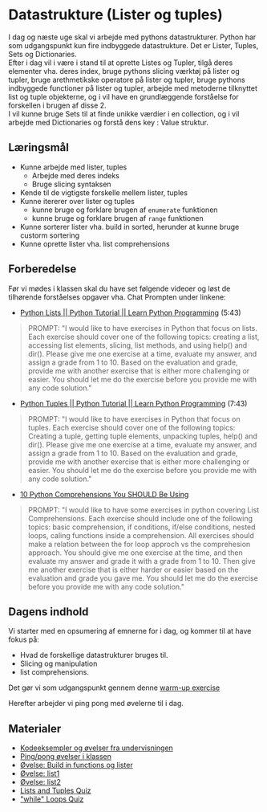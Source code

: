 # Datastrukture (Lister og tuples)

I dag og næste uge skal vi arbejde med pythons datastrukturer. Python har som udgangspunkt kun fire indbyggede datastrukture. Det er Lister, Tuples, Sets og Dictionaries.     
Efter i dag vil i være i stand til at oprette  Listes og Tupler, tilgå deres elementer vha. deres index, bruge pythons slicing værktøj på lister og tupler, bruge arethmetikske operatore på lister og tupler, bruge pythons indbyggede functioner på lister og tupler, arbejde med metoderne tilknyttet list og tuple objekterne, og i vil have en grundlæggende forståelse for forskellen i brugen af disse 2.     
I vil kunne bruge Sets til at finde unikke værdier i en collection, og i vil arbejde med Dictionaries og forstå dens key : Value struktur.

## Læringsmål
      
- Kunne arbejde med lister, tuples
    - Arbejde med deres indeks
    - Bruge slicing syntaksen
- Kende til de vigtigste forskelle mellem lister, tuples
- Kunne itererer over lister og tuples
    - kunne bruge og forklare brugen af `enumerate` funktionen
    - kunne bruge og forklare brugen af `range` funktionen
- Kunne sorterer lister vha. build in sorted, herunder at kunne bruge custorm sortering 
- Kunne oprette lister vha. list comprehensions

## Forberedelse

Før vi mødes i klassen skal du have set følgende videoer og løst de tilhørende forståelses opgaver vha. Chat Prompten under linkene:

* [Python Lists || Python Tutorial || Learn Python Programming](https://www.youtube.com/watch?v=ohCDWZgNIU0) (5:43)
   
> PROMPT: "I would like to have exercises in Python that focus on lists. Each exercise should cover one of the following topics: creating a list, accessing list elements, slicing, list methods, and using help() and dir(). Please give me one exercise at a time, evaluate my answer, and assign a grade from 1 to 10. Based on the evaluation and grade, provide me with another exercise that is either more challenging or easier. You should let me do the exercise before you provide me with any code solution." 

* [Python Tuples || Python Tutorial || Learn Python Programming](https://www.youtube.com/watch?v=NI26dqhs2Rk&list=PLi01XoE8jYohWFPpC17Z-wWhPOSuh8Er-&index=16) (7:43)

> PROMPT: "I would like to have exercises in Python that focus on tuples. Each exercise should cover one of the following topics: Creating a tuple, getting tuple elements, unpacking tuples, help() and dir(). Please give me one exercise at a time, evaluate my answer, and assign a grade from 1 to 10. Based on the evaluation and grade, provide me with another exercise that is either more challenging or easier. You should let me do the exercise before you provide me with any code solution."

* [10 Python Comprehensions You SHOULD Be Using](https://www.youtube.com/watch?v=twxE0dEp3qQ)

> PROMPT: "I would like to have some exercises in python covering List Comprehensions. Each exercise should include one of the following topics: basic comprehension, if conditions, if/else conditions, nested loops, caling functions inside a comprehension. All exercises should make a relation between the for loop approch vs the comprehesion approach. You should give me one exercise at the time, and then evaluate my answer and grade it with a grade from 1 to 10. Then give me another exercise that is either harder or easier based on the evaluation and grade you gave me. You should let me do the exercise before you provide me with any code solution."

## Dagens indhold

Vi starter med en opsumering af emnerne for i dag, og kommer til at have fokus på:
* Hvad de forskellige datastrukturer bruges til. 
* Slicing og manipulation
* list comprehensions. 

Det gør vi som udgangspunkt gennem denne [warm-up exercise](warm_up.ipynb)

Herefter arbejder vi ping pong med øvelerne til i dag.

## Materialer

* [Kodeeksempler og øvelser fra undervisningen](datastrukturer1/)
* [Ping/pong øvelser i klassen](exercises.ipynb)
* [Øvelse: Build in functions og lister](build_in_functions_og_lister.ipynb)
* [Øvelse: list1](list1.ipynb)
* [Øvelse: list2](list2.ipynb)
* [Lists and Tuples Quiz](https://realpython.com/quizzes/python-lists-tuples/)
* ["while" Loops Quiz](https://realpython.com/quizzes/python-while-loop/)


